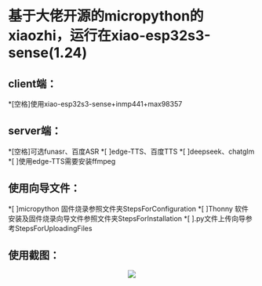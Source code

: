 # 基于大佬开源的micropython的xiaozhi，运行在xiao-esp32s3-sense(1.24)

## client端：
*[空格]使用xiao-esp32s3-sense+inmp441+max98357

## server端：
*[空格]可选funasr、百度ASR
*[ ]edge-TTS、百度TTS
*[ ]deepseek、chatglm
*[ ]使用edge-TTS需要安装ffmpeg

## 使用向导文件：
*[ ]micropython 固件烧录参照文件夹StepsForConfiguration
*[ ]Thonny 软件安装及固件烧录向导文件参照文件夹StepsForInstallation
*[ ].py文件上传向导参考StepsForUploadingFiles

## 使用截图：
<div align="center">
  <img src="https://github.com/zhou19830318/xiaozhi_micropython/blob/main/xiaozhi%20_AI.png">
</div>
